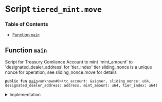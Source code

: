 
<a name="SCRIPT"></a>

# Script `tiered_mint.move`

### Table of Contents

-  [Function `main`](#SCRIPT_main)



<a name="SCRIPT_main"></a>

## Function `main`

Script for Treasury Comliance Account to mint 'mint_amount' to 'designated_dealer_address' for
'tier_index' tier
sliding_nonce is a unique nonce for operation, see sliding_nonce.move for details


<pre><code><b>public</b> <b>fun</b> <a href="#SCRIPT_main">main</a>&lt;unknown#0&gt;(tc_account: &signer, sliding_nonce: u64, designated_dealer_address: address, mint_amount: u64, tier_index: u64)
</code></pre>



<details>
<summary>Implementation</summary>


<pre><code><b>fun</b> <a href="#SCRIPT_main">main</a>&lt;CoinType&gt;(
    tc_account: &signer,
    sliding_nonce: u64,
    designated_dealer_address: address,
    mint_amount: u64,
    tier_index: u64
) {
    <a href="../../modules/doc/SlidingNonce.md#0x1_SlidingNonce_record_nonce_or_abort">SlidingNonce::record_nonce_or_abort</a>(tc_account, sliding_nonce);
    <b>let</b> coins = <a href="../../modules/doc/DesignatedDealer.md#0x1_DesignatedDealer_tiered_mint">DesignatedDealer::tiered_mint</a>&lt;CoinType&gt;(
        tc_account, mint_amount, designated_dealer_address, tier_index
    );
    <a href="../../modules/doc/LibraAccount.md#0x1_LibraAccount_deposit">LibraAccount::deposit</a>(tc_account, designated_dealer_address, coins)
}
</code></pre>



</details>
